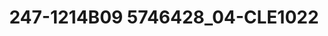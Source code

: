 ---
title: 247-1214B09 5746428_04-CLE1022
image: 247-1214B09 5746428_04-CLE1022.jpg
brand: thumbs
layout: vestito
---